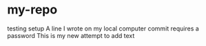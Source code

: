 # my-repo
testing setup
A line I wrote on my local computer
commit requires a password
This is my new attempt to add text

